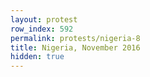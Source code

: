 ```yaml
---
layout: protest
row_index: 592
permalink: protests/nigeria-8
title: Nigeria, November 2016
hidden: true
---
```

